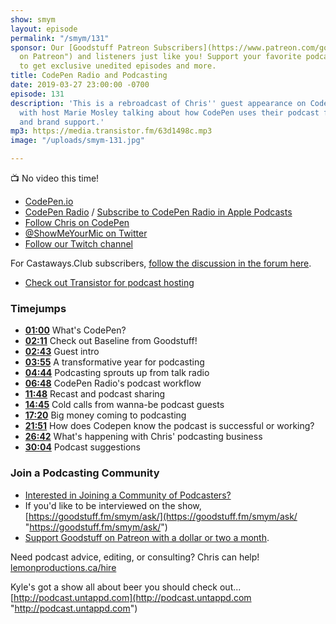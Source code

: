 ```yaml
---
show: smym
layout: episode
permalink: "/smym/131"
sponsor: Our [Goodstuff Patreon Subscribers](https://www.patreon.com/goodstuff "Goodstuff
  on Patreon") and listeners just like you! Support your favorite podcasts directly
  to get exclusive unedited episodes and more.
title: CodePen Radio and Podcasting
date: 2019-03-27 23:00:00 -0700
episode: 131
description: 'This is a rebroadcast of Chris'' guest appearance on CodePen Radio #215
  with host Marie Mosley talking about how CodePen uses their podcast for marketing
  and brand support.'
mp3: https://media.transistor.fm/63d1498c.mp3
image: "/uploads/smym-131.jpg"

---
```

📺 No video this time!

* [CodePen.io](https://codepen.io)
* [CodePen Radio](https://blog.codepen.io/radio/) / [Subscribe to CodePen Radio in Apple Podcasts](https://itunes.apple.com/us/podcast/codepen-radio/id824437159)
* [Follow Chris on CodePen](https://codepen.io/iChris/)
* [@ShowMeYourMic on Twitter](https://twitter.com/showmeyourmic)
* [Follow our Twitch channel](https://www.twitch.tv/gsfm)

For Castaways.Club subscribers, [follow the discussion in the forum here](https://forum.castaways.club/t/show-me-your-mic-131/113).

* [Check out Transistor for podcast hosting](https://transistor.fm/?via=chris)

### Timejumps

* [**01:00**](#t=01:00) What's CodePen?
* [**02:11**](#t=02:11) Check out Baseline from Goodstuff!
* [**02:43**](#t=02:43) Guest intro
* [**03:55**](#t=03:55) A transformative year for podcasting
* [**04:44**](#t=04:44) Podcasting sprouts up from talk radio
* [**06:48**](#t=06:48) CodePen Radio's podcast workflow
* [**11:48**](#t=11:48) Recast and podcast sharing
* [**14:45**](#t=14:45) Cold calls from wanna-be podcast guests
* [**17:20**](#t=17:20) Big money coming to podcasting
* [**21:51**](#t=21:51) How does Codepen know the podcast is successful or working?
* [**26:42**](#t=26:42) What's happening with Chris' podcasting business
* [**30:04**](#t=30:04) Podcast suggestions

### Join a Podcasting Community

* [Interested in Joining a Community of Podcasters?](https://mailchi.mp/ad73a5bdfab5/podcasting)
* If you'd like to be interviewed on the show, [https://goodstuff.fm/smym/ask/](https://goodstuff.fm/smym/ask/ "https://goodstuff.fm/smym/ask/")
* [Support Goodstuff on Patreon with a dollar or two a month](https://www.patreon.com/goodstuff).

Need podcast advice, editing, or consulting? Chris can help! [lemonproductions.ca/hire](https://lemonproductions.ca/hire)

Kyle's got a show all about beer you should check out... [http://podcast.untappd.com](http://podcast.untappd.com "http://podcast.untappd.com")
